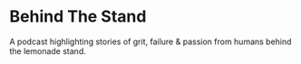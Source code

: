 # Behind The Stand

A podcast highlighting stories of grit, failure & passion from humans behind the lemonade stand.
